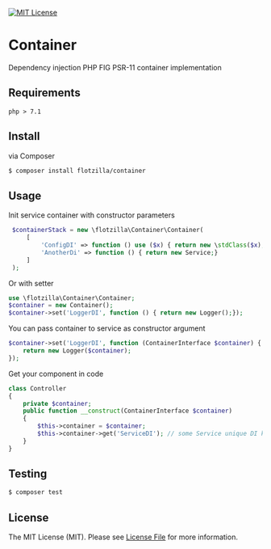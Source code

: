 [![MIT License][license-shield]][license-url]

# Container
Dependency injection PHP FIG PSR-11 container implementation

## Requirements

`php > 7.1`

## Install
via Composer

```bash
$ composer install flotzilla/container
```

## Usage

Init service container with constructor parameters
```php
 $containerStack = new \flotzilla\Container\Container(
     [
         'ConfigDI' => function () use ($x) { return new \stdClass($x);},  // some Service unique DI key 
         'AnotherDi' => function () { return new Service;}
     ]
 );
```

Or with setter
```php
use \flotzilla\Container\Container;
$container = new Container();
$container->set('LoggerDI', function () { return new Logger();});
```

You can pass container to service as constructor argument
```php
$container->set('LoggerDI', function (ContainerInterface $container) {
    return new Logger($container);
});
```

Get your component in code
```php
class Controller
{
    private $container; 
    public function __construct(ContainerInterface $container)
    {
        $this->container = $container;
        $this->container->get('ServiceDI'); // some Service unique DI key    
    }
}
```

## Testing

```bash
$ composer test
```

## License

The MIT License (MIT). Please see [License File](https://github.com/flotzilla/container/blob/master/LICENCE.md) for more information.

[license-shield]: https://img.shields.io/github/license/othneildrew/Best-README-Template.svg?style=flat-square
[license-url]: https://github.com/flotzilla/container/blob/master/LICENCE.md